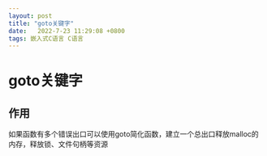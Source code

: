 ```yaml
---
layout: post
title: "goto关键字"
date:   2022-7-23 11:29:08 +0800
tags: 嵌入式C语言 C语言
---
```


# goto关键字



## 作用

如果函数有多个错误出口可以使用goto简化函数，建立一个总出口释放malloc的内存，释放锁、文件句柄等资源

